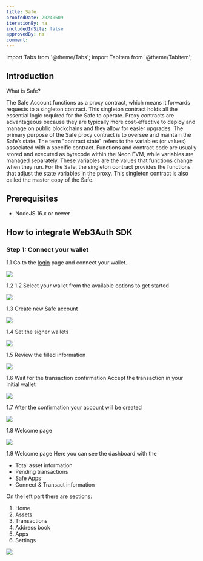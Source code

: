 ```yaml
---
title: Safe
proofedDate: 20240609
iterationBy: na
includedInSite: false
approvedBy: na
comment:
---
```


import Tabs from '@theme/Tabs';
import TabItem from '@theme/TabItem';

## Introduction

What is Safe?

The Safe Account functions as a proxy contract, which means it forwards requests to a singleton contract. This singleton contract holds all the essential logic required for the Safe to operate. Proxy contracts are advantageous because they are typically more cost-effective to deploy and manage on public blockchains and they allow for easier upgrades. The primary purpose of the Safe proxy contract is to oversee and maintain the Safe’s state.
The term "contract state" refers to the variables (or values) associated with a specific contract. Functions and contract code are usually stored and executed as bytecode within the Neon EVM, while variables are managed separately. These variables are the values that functions change when they run. For the Safe, the singleton contract provides the functions that adjust the state variables in the proxy. This singleton contract is also called the master copy of the Safe.


## Prerequisites

- NodeJS 16.x or newer

## How to integrate Web3Auth SDK

### Step 1: Connect your wallet

1.1 Go to the [login](https://safe.neonevm.org/welcome) page and connect your wallet.

<div className='neon-img-width-600' style={{textAlign: 'center'}}>

![](img/safe1.png)

</div>

1.2 1.2 Select your wallet from the available options to get started

<div className='neon-img-width-600' style={{textAlign: 'center'}}>

![](img/safe2.png)

</div>

1.3 Create new Safe account

<div className='neon-img-width-600' style={{textAlign: 'center'}}>

![](img/safe3.png)

</div>

1.4 Set the signer wallets

<div className='neon-img-width-600' style={{textAlign: 'center'}}>

![](img/safe4.png)

</div>


1.5 Review the filled information

<div className='neon-img-width-600' style={{textAlign: 'center'}}>

![](img/safe5.png)

</div>

1.6 Wait for the transaction confirmation
Accept the transaction in your initial wallet

<div className='neon-img-width-600' style={{textAlign: 'center'}}>

![](img/safe6.png)

</div>

1.7 After the confirmation your account will be created

<div className='neon-img-width-600' style={{textAlign: 'center'}}>

![](img/safe7.png)

</div>

1.8 Welcome page
<div className='neon-img-width-600' style={{textAlign: 'center'}}>

![](img/safe8.png)

</div>

1.9 Welcome page
Here you can see the dashboard with the
- Total asset information
- Pending transactions
- Safe Apps
- Connect & Transact information

On the left part there are sections:
1. Home
2. Assets
3. Transactions
4. Address book
5. Apps
6. Settings

<div className='neon-img-width-600' style={{textAlign: 'center'}}>

![](img/safe9.png)
